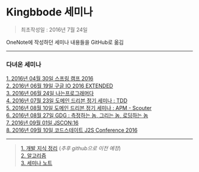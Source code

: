 # **Kingbbode 세미나**
> 최초작성일 : 2016년 7월 24일

OneNote에 작성하던 세미나 내용들을 GitHub로 옮김

***

### 다녀온 세미나
[1. 2016년 04월 30일 스프링 캠프 2016](https://github.com/kingbbode/seminar/blob/master/seminar/160430-spring-camp-2016.md)  
[2. 2016년 06월 19일 구글 IO 2016 EXTENDED](https://github.com/kingbbode/seminar/blob/master/seminar/160619-google-io-2016-extended.md)  
[3. 2016년 06월 24일 나는프로그래머다](https://github.com/kingbbode/seminar/blob/master/seminar/160624-na-p-da.md)  
[4. 2016년 07월 23일 도메인 드리븐 정기 세미나 : TDD](https://github.com/kingbbode/seminar/blob/master/seminar/20160723-domain-driven-TDD.md)  
[5. 2016년 08월 10일 도메인 드리븐 정기 세미나 : APM - Scouter](https://github.com/kingbbode/seminar/blob/master/seminar/20160810-domain-driven-scouter.md)  
[6. 2016년 08월 27일 GDG : 측정하는 놈, 그리는 놈, 로딩하는 놈](https://github.com/kingbbode/seminar/blob/master/seminar/20160827-GDG-loading.md)  
[7. 2016년 09월 01일 JSCON:16](https://github.com/kingbbode/seminar/blob/master/seminar/20160901-JSCON16.md)  
[8. 2016년 09월 10일 코드스테이트 J2S Conference 2016](https://github.com/kingbbode/seminar/blob/master/seminar/20160910-CODE-STATES-JS2-2016.md)

***

> [1. 개발 지식 정리](http://kingbbode.tistory.com) (*추후 github으로 이전 예정*)  
> [2. 알고리즘](http://kingbbode.github.io/algorithm/)    
> [3. 세미나 노트](https://kingbbode.github.io/seminar/)   